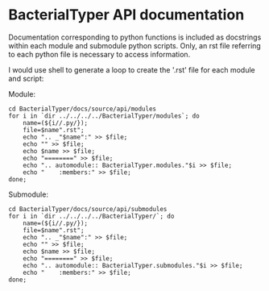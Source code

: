 # BacterialTyper API documentation

Documentation corresponding to python functions is included as docstrings within each module and submodule python scripts. Only, an rst file referring to each python file is necessary to access information. 

I would use shell to generate a loop to create the '.rst' file for each module and script:

Module:

	cd BacterialTyper/docs/source/api/modules
	for i in `dir ../../../../BacterialTyper/modules`; do 
		name=(${i//.py/}); 
		file=$name".rst"; 
		echo ".. _"$name":" >> $file; 
		echo "" >> $file; 
		echo $name >> $file; 
		echo "========" >> $file; 
		echo ".. automodule:: BacterialTyper.modules."$i >> $file; 
		echo "    :members:" >> $file; 
	done;

Submodule:

	cd BacterialTyper/docs/source/api/submodules
	for i in `dir ../../../../BacterialTyper/`; do 
		name=(${i//.py/}); 
		file=$name".rst"; 
		echo ".. _"$name":" >> $file; 
		echo "" >> $file; 
		echo $name >> $file; 
		echo "========" >> $file; 
		echo ".. automodule:: BacterialTyper.submodules."$i >> $file; 
		echo "    :members:" >> $file; 
	done;
